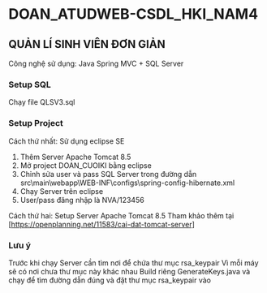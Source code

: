 # DOAN_ATUDWEB-CSDL_HKI_NAM4
## QUẢN LÍ SINH VIÊN ĐƠN GIẢN
Công nghệ sử dụng: Java Spring MVC + SQL Server
### Setup SQL
Chạy file QLSV3.sql
### Setup Project
Cách thứ nhất: Sử dụng eclipse SE
1. Thêm Server Apache Tomcat 8.5
2. Mở project DOAN_CUOIKI bằng eclipse
3. Chỉnh sửa user và pass SQL Server trong đường dẫn src\main\webapp\WEB-INF\configs\spring-config-hibernate.xml
4. Chạy Server trên eclipse
5. User/pass đăng nhập là NVA/123456

Cách thứ hai: Setup Server Apache Tomcat 8.5
Tham khảo thêm tại [https://openplanning.net/11583/cai-dat-tomcat-server]

### Lưu ý
Trước khi chạy Server cần tìm nơi để chứa thư mục rsa_keypair
Vì mỗi máy sẽ có nơi chưa thư mục này khác nhau
Build riêng GenerateKeys.java và chạy để tìm đường dẫn đúng và đặt thư mục rsa_keypair vào
